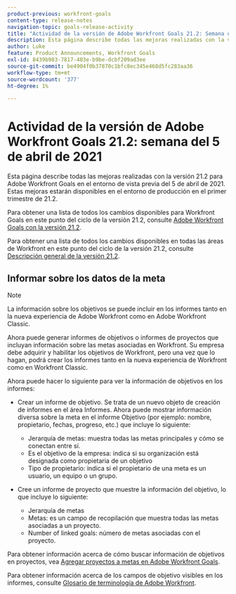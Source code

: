 ```yaml
---
product-previous: workfront-goals
content-type: release-notes
navigation-topic: goals-release-activity
title: "Actividad de la versión de Adobe Workfront Goals 21.2: Semana del 5 de abril de 2021"
description: Esta página describe todas las mejoras realizadas con la versión 21.2 para Adobe Workfront Goals en el entorno de vista previa del 5 de abril de 2021. Estas mejoras estarán disponibles en el entorno de producción en el primer trimestre de 21.2.
author: Luke
feature: Product Announcements, Workfront Goals
exl-id: 8439b983-7817-403e-b9be-dcbf209ad3ee
source-git-commit: be4904f0b37870c1bfc8ec345e468d5fc283aa36
workflow-type: tm+mt
source-wordcount: '377'
ht-degree: 1%

---
```


# Actividad de la versión de Adobe Workfront Goals 21.2: semana del 5 de abril de 2021

Esta página describe todas las mejoras realizadas con la versión 21.2 para Adobe Workfront Goals en el entorno de vista previa del 5 de abril de 2021. Estas mejoras estarán disponibles en el entorno de producción en el primer trimestre de 21.2.

Para obtener una lista de todos los cambios disponibles para Workfront Goals en este punto del ciclo de la versión 21.2, consulte [Adobe Workfront Goals con la versión 21.2](../../../../product-announcements/product-releases/goals-release-activity/goals-21.2-release/goals-release-21-2.md).

Para obtener una lista de todos los cambios disponibles en todas las áreas de Workfront en este punto del ciclo de la versión 21.2, consulte [Descripción general de la versión 21.2](../../../../product-announcements/product-releases/21.2-release-activity/21-2-release-overview.md).

## Informar sobre los datos de la meta

>[!NOTE]
>
>La información sobre los objetivos se puede incluir en los informes tanto en la nueva experiencia de Adobe Workfront como en Adobe Workfront Classic.

Ahora puede generar informes de objetivos o informes de proyectos que incluyan información sobre las metas asociadas en Workfront. Su empresa debe adquirir y habilitar los objetivos de Workfront, pero una vez que lo hagan, podrá crear los informes tanto en la nueva experiencia de Workfront como en Workfront Classic.

Ahora puede hacer lo siguiente para ver la información de objetivos en los informes:

* Crear un informe de objetivo. Se trata de un nuevo objeto de creación de informes en el área Informes. Ahora puede mostrar información diversa sobre la meta en el informe Objetivo (por ejemplo: nombre, propietario, fechas, progreso, etc.) que incluye lo siguiente:

   * Jerarquía de metas: muestra todas las metas principales y cómo se conectan entre sí.
   * Es el objetivo de la empresa: indica si su organización está designada como propietaria de un objetivo
   * Tipo de propietario: indica si el propietario de una meta es un usuario, un equipo o un grupo.

* Cree un informe de proyecto que muestre la información del objetivo, lo que incluye lo siguiente:

   * Jerarquía de metas
   * Metas: es un campo de recopilación que muestra todas las metas asociadas a un proyecto.
   * Number of linked goals: número de metas asociadas con el proyecto.

Para obtener información acerca de cómo buscar información de objetivos en proyectos, vea [Agregar proyectos a metas en Adobe Workfront Goals](../../../../workfront-goals/results-and-activities/connect-projects-to-goals-overview.md).

Para obtener información acerca de los campos de objetivo visibles en los informes, consulte [Glosario de terminología de Adobe Workfront](../../../../workfront-basics/navigate-workfront/workfront-navigation/workfront-terminology-glossary.md).

